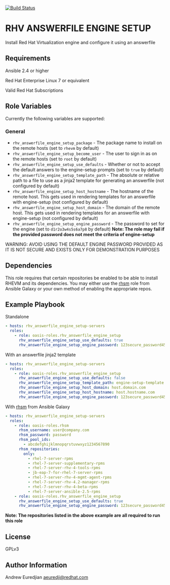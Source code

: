 [![Build Status](https://travis-ci.org/oasis-roles/rhv_answerfile_engine_setup.svg?branch=master)](https://travis-ci.org/oasis-roles/rhv_answerfile_engine_setup)

RHV ANSWERFILE ENGINE SETUP
===========

Install Red Hat Virtualization engine and configure it using an answerfile

Requirements
------------

Ansible 2.4 or higher

Red Hat Enterprise Linux 7 or equivalent

Valid Red Hat Subscriptions

Role Variables
--------------

Currently the following variables are supported:

### General

* `rhv_answerfile_engine_setup_package` - The package name to install on the remote hosts (set to `rhevm` by default)
* `rhv_answerfile_engine_setup_become_user` - The user to sign in as on the remote hosts (set to `root` by default)
* `rhv_answerfile_engine_setup_use_defaults` - Whether or not to accept the default answers to the engine-setup prompts (set to `true` by default)
* `rhv_answerfile_engine_setup_template_path` - The absolute or relative path to a file to use as a jinja2 template for generating an answerfile (not configured by default)
* `rhv_answerfile_engine_setup_host_hostname` - The hostname of the remote host. This gets used in rendering templates for an answerfile with engine-setup (not configured by default)
* `rhv_answerfile_engine_setup_host_domain` - The domain of the remote host. This gets used in rendering templates for an answerfile with engine-setup (not configured by default)
* `rhv_answerfile_engine_setup_engine_password` - The password to set for the engine (set to `d1r2o3w4s5s6a7p8` by default) **Note: The role may fail if the provided password does not meet the criteria of engine-setup**

<aside class="warning">
WARNING: AVOID USING THE DEFAULT ENGINE PASSWORD PROVIDED AS IT IS NOT SECURE AND EXISTS ONLY FOR DEMONSTRATION PURPOSES
</aside>

Dependencies
------------

This role requires that certain repositories be enabled to be able to install RHEVM and its dependencies. You may either use the [rhsm](https://galaxy.ansible.com/oasis-roles/rhsm) role from Ansible Galaxy or your own method of enabling the appropriate repos.

Example Playbook
----------------

Standalone
```yaml
- hosts: rhv_answerfile_engine_setup-servers
  roles:
    - role: oasis-roles.rhv_answerfile_engine_setup
      rhv_answerfile_engine_setup_use_defaults: true
      rhv_answerfile_engine_setup_engine_password: 123secure_password456
```

With an answerfile jinja2 template
```yaml
- hosts: rhv_answerfile_engine_setup-servers
  roles:
    - role: oasis-roles.rhv_answerfile_engine_setup
      rhv_answerfile_engine_setup_use_defaults: false
      rhv_answerfile_engine_setup_template_path: engine-setup-template  # This is a default template provided with the role. You may also specify a path to your own custom template
      rhv_answerfile_engine_setup_host_domain: host.domain.com
      rhv_answerfile_engine_setup_host_hostname: host.hostname.com
      rhv_answerfile_engine_setup_engine_password: 123secure_password456
```

With [rhsm](https://galaxy.ansible.com/oasis-roles/rhsm) from Ansible Galaxy
```yaml
- hosts: rhv_answerfile_engine_setup-servers
  roles:
    - role: oasis-roles.rhsm
      rhsm_username: user@company.com
      rhsm_password: password
      rhsm_pool_ids:
        - abcdefghijklmnopqrstuvwxyz1234567890
      rhsm_repositories:
        only:
          - rhel-7-server-rpms
          - rhel-7-server-supplementary-rpms
          - rhel-7-server-rhv-4-tools-rpms
          - jb-eap-7-for-rhel-7-server-rpms
          - rhel-7-server-rhv-4-mgmt-agent-rpms
          - rhel-7-server-rhv-4.2-manager-rpms
          - rhel-7-server-rhv-4-beta-rpms
          - rhel-7-server-ansible-2.5-rpms
    - role: oasis-roles.rhv_answerfile_engine_setup
      rhv_answerfile_engine_setup_use_defaults: true
      rhv_answerfile_engine_setup_engine_password: 123secure_password456
```

**Note: The repositories listed in the above example are all required to run this role**

License
-------

GPLv3

Author Information
------------------

Andrew Euredjian <aeuredji@redhat.com>
